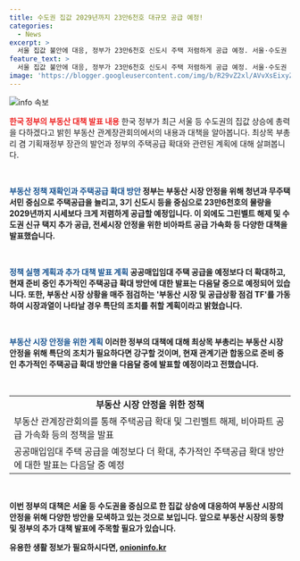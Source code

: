 ```yaml
---
title: 수도권 집값 2029년까지 23만6천호 대규모 공급 예정!
categories:
  - News
excerpt: >
  서울 집값 불안에 대응, 정부가 23만6천호 신도시 주택 저렴하게 공급 예정. 서울·수도권 집값 상승에 엄중한 인식과 공급 확대 등 대책 발표. 청년, 무주택 서민 등 주택공급 늘리고, 그린벨트 해제로 신규 택지 확보 계획. 비아파트 공급 가속화, 세제지원 등으로 민간 참여 유도. 부동산 시장 및 공급상황 점검 TF 가동 및 추가 공급 확대 방안 발표 예정.
feature_text: >
  서울 집값 불안에 대응, 정부가 23만6천호 신도시 주택 저렴하게 공급 예정. 서울·수도권 집값 상승에 엄중한 인식과 공급 확대 등 대책 발표. 청년, 무주택 서민 등 주택공급 늘리고, 그린벨트 해제로 신규 택지 확보 계획. 비아파트 공급 가속화, 세제지원 등으로 민간 참여 유도. 부동산 시장 및 공급상황 점검 TF 가동 및 추가 공급 확대 방안 발표 예정.
image: 'https://blogger.googleusercontent.com/img/b/R29vZ2xl/AVvXsEixyZcFfHzMRdzZMjFBmAUKJYCLCGyLL1o632UiGVXcaFdKo_bkvkuCioo0uUKlGfBVcT3P84aROyZIXSBEx3Aw5nCQ3pTgDom1WDC4m8eifvWiAmWEEVb4x6G_l8C0QH225ldMjyaFvpxGEBGNO37VmDTDMHGhJPq73UglMfDca1-0aw/s1600/blogspot.png'
---
```


<p><img src="https://blogger.googleusercontent.com/img/b/R29vZ2xl/AVvXsEixyZcFfHzMRdzZMjFBmAUKJYCLCGyLL1o632UiGVXcaFdKo_bkvkuCioo0uUKlGfBVcT3P84aROyZIXSBEx3Aw5nCQ3pTgDom1WDC4m8eifvWiAmWEEVb4x6G_l8C0QH225ldMjyaFvpxGEBGNO37VmDTDMHGhJPq73UglMfDca1-0aw/s1600/blogspot.png" alt="info 속보" /></p>

<p><b><span style="color: #ee2323;">한국 정부의 부동산 대책 발표 내용</span></b>
한국 정부가 최근 서울 등 수도권의 집값 상승에 총력을 다하겠다고 밝힌 부동산 관계장관회의에서의 내용과 대책을 알아봅니다. 최상목 부총리 겸 기획재정부 장관의 발언과 정부의 주택공급 확대와 관련된 계획에 대해 살펴봅니다. </p>

<p data-ke-size="size16">&nbsp;</p>

<p><b><span style="color: #1a5490;">부동산 정책 재확인과 주택공급 확대 방안</span><b>
정부는 부동산 시장 안정을 위해 청년과 무주택 서민 중심으로 주택공급을 늘리고, 3기 신도시 등을 중심으로 23만6천호의 물량을 2029년까지 시세보다 크게 저렴하게 공급할 예정입니다. 이 외에도 그린벨트 해제 및 수도권 신규 택지 추가 공급, 전세시장 안정을 위한 비아파트 공급 가속화 등 다양한 대책을 발표했습니다.</p>

<p data-ke-size="size16">&nbsp;</p>

<p><b><span style="color: #1a5490;">정책 실행 계획과 추가 대책 발표 계획</span><b>
공공매입임대 주택 공급을 예정보다 더 확대하고, 현재 준비 중인 추가적인 주택공급 확대 방안에 대한 발표는 다음달 중으로 예정되어 있습니다. 또한, 부동산 시장 상황을 매주 점검하는 '부동산 시장 및 공급상황 점검 TF'를 가동하여 시장과열이 나타날 경우 특단의 조치를 취할 계획이라고 밝혔습니다. </p>

<p data-ke-size="size16">&nbsp;</p>

<p><b><span style="color: #1a5490;">부동산 시장 안정을 위한 계획</span><b>
이러한 정부의 대책에 대해 최상목 부총리는 부동산 시장 안정을 위해 특단의 조치가 필요하다면 강구할 것이며, 현재 관계기관 합동으로 준비 중인 추가적인 주택공급 확대 방안을 다음달 중에 발표할 예정이라고 전했습니다. </p>

<p data-ke-size="size16">&nbsp;</p>

<table>
  <tbody>
    <tr>
      <td style="text-align: center; height: 17px;"><b>부동산 시장 안정을 위한 정책</b></td>
    </tr>
    <tr>
      <td style="text-align: left;">부동산 관계장관회의를 통해 주택공급 확대 및 그린벨트 해제, 비아파트 공급 가속화 등의 정책을 발표</td>
    </tr>
    <tr>
      <td style="text-align: left;">공공매입임대 주택 공급을 예정보다 더 확대, 추가적인 주택공급 확대 방안에 대한 발표는 다음달 중 예정</td>
    </tr>
  </tbody>
</table>

<p data-ke-size="size16">&nbsp;</p>

<p>이번 정부의 대책은 서울 등 수도권을 중심으로 한 집값 상승에 대응하여 부동산 시장의 안정을 위해 다양한 방안을 모색하고 있는 것으로 보입니다. 앞으로 부동산 시장의 동향 및 정부의 추가 대책 발표에 주목할 필요가 있습니다.</p>
유용한 생활 정보가 필요하시다면, <a href="https://onioninfo.kr" rel="dofollow">onioninfo.kr</a>



